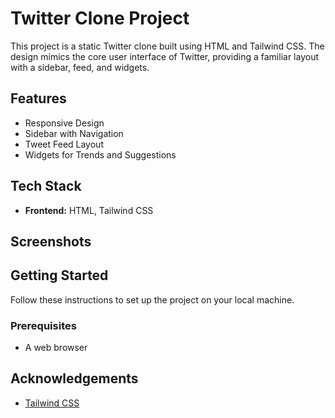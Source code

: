 # Twitter Clone Project

This project is a static Twitter clone built using HTML and Tailwind CSS. The design mimics the core user interface of Twitter, providing a familiar layout with a sidebar, feed, and widgets.

## Features

- Responsive Design
- Sidebar with Navigation
- Tweet Feed Layout
- Widgets for Trends and Suggestions

## Tech Stack

- **Frontend:** HTML, Tailwind CSS

## Screenshots


## Getting Started

Follow these instructions to set up the project on your local machine.

### Prerequisites

- A web browser


## Acknowledgements

- [Tailwind CSS](https://tailwindcss.com/)

